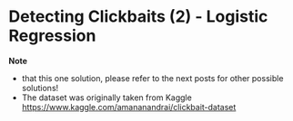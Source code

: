# Detecting Clickbaits (2) - Logistic Regression







**Note** 
- that this one solution, please refer to the next posts for other 
possible solutions!
- The dataset was originally taken from Kaggle https://www.kaggle.com/amananandrai/clickbait-dataset 